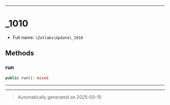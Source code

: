 ***

# _1010





* Full name: `\Zotlabs\Update\_1010`




## Methods


### run



```php
public run(): mixed
```












***


***
> Automatically generated on 2025-03-15
